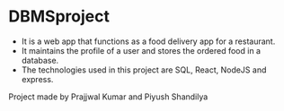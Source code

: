 # DBMSproject
* It is a web app that functions as a food delivery app for a restaurant. 
* It maintains the profile of a user and stores the ordered food in a database.
* The technologies used in this project are SQL, React, NodeJS and express.

 Project made by Prajjwal Kumar and Piyush Shandilya
